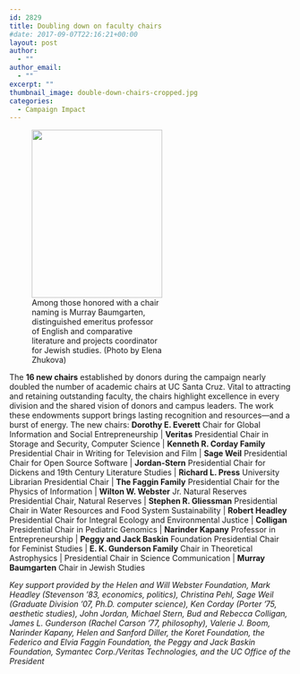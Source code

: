 ```yaml
---
id: 2829
title: Doubling down on faculty chairs
#date: 2017-09-07T22:16:21+00:00
layout: post
author:
  - ""
author_email:
  - ""
excerpt: ""
thumbnail_image: double-down-chairs-cropped.jpg
categories:
  - Campaign Impact
---
```

<figure id="attachment_2830" style="width: 233px" class="wp-caption alignright"><img class="wp-image-2830 size-medium" src="http://live-ucsc-giving.pantheonsite.io/wp-content/uploads/2017/09/double-down-chairs-233x300.jpg" alt="" width="233" height="300" srcset="https://ucsc-giving.lndo.site/wp-content/uploads/2017/09/double-down-chairs-233x300.jpg 233w, https://ucsc-giving.lndo.site/wp-content/uploads/2017/09/double-down-chairs-768x989.jpg 768w, https://ucsc-giving.lndo.site/wp-content/uploads/2017/09/double-down-chairs-795x1024.jpg 795w, https://ucsc-giving.lndo.site/wp-content/uploads/2017/09/double-down-chairs.jpg 840w" sizes="(max-width: 233px) 100vw, 233px" /><figcaption class="wp-caption-text">Among those honored with a chair naming is Murray Baumgarten, distinguished emeritus professor of English and comparative literature and projects coordinator for Jewish studies. (Photo by Elena Zhukova)</figcaption></figure> 

The **16 new chairs** established by donors during the campaign nearly doubled the number of academic chairs at UC Santa Cruz. Vital to attracting and retaining outstanding faculty, the chairs highlight excellence in every division and the shared vision of donors and campus leaders. The work these endowments support brings lasting recognition and resources—and a burst of energy. The new chairs: **Dorothy E. Everett** Chair for Global Information and Social Entrepreneurship | **Veritas** Presidential Chair in Storage and Security, Computer Science | **Kenneth R. Corday Family** Presidential Chair in Writing for Television and Film | **Sage Weil** Presidential Chair for Open Source Software | **Jordan-Stern** Presidential Chair for Dickens and 19th Century Literature Studies | **Richard L. Press** University Librarian Presidential Chair | **The Faggin Family** Presidential Chair for the Physics of Information | **Wilton W. Webster** Jr. Natural Reserves Presidential Chair, Natural Reserves | **Stephen R. Gliessman** Presidential Chair in Water Resources and Food System Sustainability | **Robert Headley** Presidential Chair for Integral Ecology and Environmental Justice | **Colligan** Presidential Chair in Pediatric Genomics | **Narinder Kapany** Professor in Entrepreneurship | **Peggy and Jack Baskin** Foundation Presidential Chair for Feminist Studies | **E. K. Gunderson Family** Chair in Theoretical Astrophysics | Presidential Chair in Science Communication | **Murray Baumgarten** Chair in Jewish Studies

_Key support provided by the Helen and Will Webster Foundation, Mark Headley (Stevenson ’83, economics, politics), Christina Pehl, Sage Weil (Graduate Division ’07, Ph.D. computer science), Ken Corday (Porter ’75, aesthetic studies), John Jordan, Michael Stern, Bud and Rebecca Colligan, James L. Gunderson (Rachel Carson ’77, philosophy), Valerie J. Boom, Narinder Kapany, Helen and Sanford Diller, the Koret Foundation, the Federico and Elvia Faggin Foundation, the Peggy and Jack Baskin Foundation, Symantec Corp./Veritas Technologies, and the UC Office of the President_
